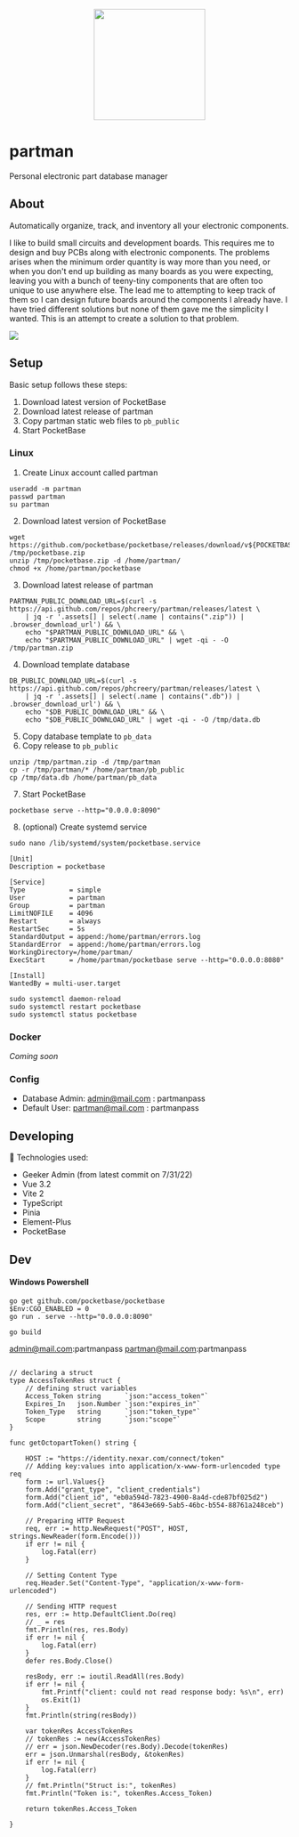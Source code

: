 <p align="center">
  <img src="src/assets/images/logo2/Part2-2-PhotoRoom.png" data-canonical-src="https://gyazo.com/eb5c5741b6a9a16c692170a41a49c858.png" width="200" />
</p>

# partman

Personal electronic part database manager

## About

Automatically organize, track, and inventory all your electronic components.

I like to build small circuits and development boards. This requires me to design and buy PCBs along with electronic components. The problems arises when the minimum order quantity is way more than you need, or when you don't end up building as many boards as you were expecting, leaving you with a bunch of teeny-tiny components that are often too unique to use anywhere else. The lead me to attempting to keep track of them so I can design future boards around the components I already have. I have tried different solutions but none of them gave me the simplicity I wanted. This is an attempt to create a solution to that problem.

![](doc/Screenshot%202022-08-30%20201625.png)

## Setup

Basic setup follows these steps:

1. Download latest version of PocketBase
2. Download latest release of partman
3. Copy partman static web files to `pb_public`
4. Start PocketBase

### Linux

1. Create Linux account called partman

```
useradd -m partman
passwd partman
su partman
```

2. Download latest version of PocketBase

```
wget https://github.com/pocketbase/pocketbase/releases/download/v${POCKETBASE_VERSION}/pocketbase_${POCKETBASE_VERSION}_linux_amd64.zip /tmp/pocketbase.zip
unzip /tmp/pocketbase.zip -d /home/partman/
chmod +x /home/partman/pocketbase
```

3. Download latest release of partman

```
PARTMAN_PUBLIC_DOWNLOAD_URL=$(curl -s https://api.github.com/repos/phcreery/partman/releases/latest \
    | jq -r '.assets[] | select(.name | contains(".zip")) | .browser_download_url') && \
    echo "$PARTMAN_PUBLIC_DOWNLOAD_URL" && \
    echo "$PARTMAN_PUBLIC_DOWNLOAD_URL" | wget -qi - -O /tmp/partman.zip
```

4. Download template database

```
DB_PUBLIC_DOWNLOAD_URL=$(curl -s https://api.github.com/repos/phcreery/partman/releases/latest \
    | jq -r '.assets[] | select(.name | contains(".db")) | .browser_download_url') && \
    echo "$DB_PUBLIC_DOWNLOAD_URL" && \
    echo "$DB_PUBLIC_DOWNLOAD_URL" | wget -qi - -O /tmp/data.db
```

5. Copy database template to `pb_data`
6. Copy release to `pb_public`

```
unzip /tmp/partman.zip -d /tmp/partman
cp -r /tmp/partman/* /home/partman/pb_public
cp /tmp/data.db /home/partman/pb_data
```

7. Start PocketBase

```
pocketbase serve --http="0.0.0.0:8090"
```

8. (optional) Create systemd service

```
sudo nano /lib/systemd/system/pocketbase.service
```

```
[Unit]
Description = pocketbase

[Service]
Type           = simple
User           = partman
Group          = partman
LimitNOFILE    = 4096
Restart        = always
RestartSec     = 5s
StandardOutput = append:/home/partman/errors.log
StandardError  = append:/home/partman/errors.log
WorkingDirectory=/home/partman/
ExecStart      = /home/partman/pocketbase serve --http="0.0.0.0:8080"

[Install]
WantedBy = multi-user.target
```

```
sudo systemctl daemon-reload
sudo systemctl restart pocketbase
sudo systemctl status pocketbase
```

### Docker

_Coming soon_

### Config

- Database Admin: admin@mail.com : partmanpass
- Default User: partman@mail.com : partmanpass

## Developing

🚀 Technologies used:

- Geeker Admin (from latest commit on 7/31/22)
- Vue 3.2
- Vite 2
- TypeScript
- Pinia
- Element-Plus
- PocketBase


## Dev

#### Windows Powershell
```
go get github.com/pocketbase/pocketbase
$Env:CGO_ENABLED = 0
go run . serve --http="0.0.0.0:8090"
```

```
go build
```

admin@mail.com:partmanpass
partman@mail.com:partmanpass

```

// declaring a struct
type AccessTokenRes struct {
	// defining struct variables
	Access_Token string      `json:"access_token"`
	Expires_In   json.Number `json:"expires_in"`
	Token_Type   string      `json:"token_type"`
	Scope        string      `json:"scope"`
}

func getOctopartToken() string {

	HOST := "https://identity.nexar.com/connect/token"
	// Adding key:values into application/x-www-form-urlencoded type req
	form := url.Values{}
	form.Add("grant_type", "client_credentials")
	form.Add("client_id", "eb0a594d-7823-4900-8a4d-cde87bf025d2")
	form.Add("client_secret", "8643e669-5ab5-46bc-b554-88761a248ceb")

	// Preparing HTTP Request
	req, err := http.NewRequest("POST", HOST, strings.NewReader(form.Encode()))
	if err != nil {
		log.Fatal(err)
	}

	// Setting Content Type
	req.Header.Set("Content-Type", "application/x-www-form-urlencoded")

	// Sending HTTP request
	res, err := http.DefaultClient.Do(req)
	// _ = res
	fmt.Println(res, res.Body)
	if err != nil {
		log.Fatal(err)
	}
	defer res.Body.Close()

	resBody, err := ioutil.ReadAll(res.Body)
	if err != nil {
		fmt.Printf("client: could not read response body: %s\n", err)
		os.Exit(1)
	}
	fmt.Println(string(resBody))

	var tokenRes AccessTokenRes
	// tokenRes := new(AccessTokenRes)
	// err = json.NewDecoder(res.Body).Decode(tokenRes)
	err = json.Unmarshal(resBody, &tokenRes)
	if err != nil {
		log.Fatal(err)
	}
	// fmt.Println("Struct is:", tokenRes)
	fmt.Println("Token is:", tokenRes.Access_Token)

	return tokenRes.Access_Token

}
```
